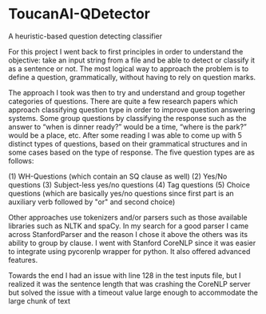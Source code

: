 # ToucanAI-QDetector
A heuristic-based question detecting classifier

For this project I went back to first principles in order to understand the objective: take an input string from a file and be able to detect or classify it as a sentence or not. The most logical way to approach the problem is to define a question, grammatically, without having to rely on question marks.

The approach I took was then to try and understand and group together categories of questions. There are quite a few research papers which approach classifying question type in order to improve question answering systems. Some group questions by classifying the response such as the answer to “when is dinner ready?” would be a time, “where is the park?” would be a place, etc. After some reading I was able to come up with 5 distinct types of questions, based on their grammatical structures and in some cases based on the type of response. The five question types are as follows:

  (1) WH-Questions (which contain an SQ clause as well)
  (2) Yes/No questions
  (3) Subject-less yes/no questions
  (4) Tag questions
  (5) Choice questions (which are basically yes/no questions since first part is an auxiliary verb followed by "or" and second choice)
  
Other approaches use tokenizers and/or parsers such as those available libraries such as NLTK and spaCy. In my search for a good parser I came across StanfordParser and the reason I chose it above the others was its ability to group by clause. I went with Stanford CoreNLP since it was easier to integrate using pycorenlp wrapper for python. It also offered advanced features.

Towards the end I had an issue with line 128 in the test inputs file, but I realized it was the sentence length that was crashing the CoreNLP server but solved the issue with a timeout value large enough to accommodate the large chunk of text
